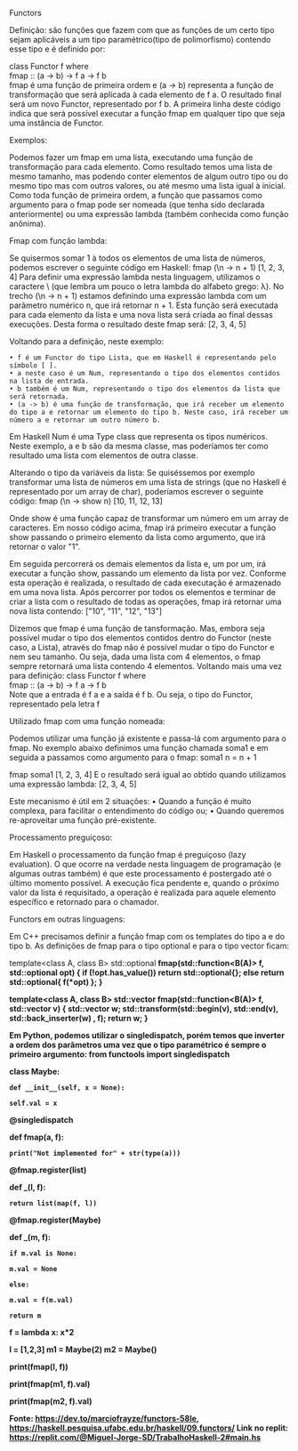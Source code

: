 Functors

Definição: são funções que fazem com que as funções de um certo tipo sejam aplicáveis a um tipo paramétrico(tipo de polimorfismo) contendo esse tipo e é definido por:

class Functor f where  
    fmap :: (a -> b) -> f a -> f b  
fmap é uma função de primeira ordem e (a -> b) representa a função de transformação que será aplicada à cada elemento de f a. O resultado final será um novo Functor, representado por f b.
A primeira linha deste código indica que será possível executar a função fmap em qualquer tipo que seja uma instância de Functor.


Exemplos:

Podemos fazer um fmap em uma lista, executando uma função de transformação para cada elemento. Como resultado temos uma lista de mesmo tamanho, mas podendo conter elementos de algum outro tipo ou do mesmo tipo mas com outros valores, ou até mesmo uma lista igual à inicial.
Como toda função de primeira ordem, a função que passamos como argumento para o fmap pode ser nomeada (que tenha sido declarada anteriormente) ou uma expressão lambda (também conhecida como função anônima).


Fmap com função lambda:

Se quisermos somar 1 à todos os elementos de uma lista de números, podemos escrever o seguinte código em Haskell:
fmap (\n -> n + 1) [1, 2, 3, 4] 
Para definir uma expressão lambda nesta linguagem, utilizamos o caractere \ (que lembra um pouco o letra lambda do alfabeto grego: λ).
No trecho (\n -> n + 1) estamos definindo uma expressão lambda com um parâmetro numérico n, que irá retornar n + 1. Esta função será executada para cada elemento da lista e uma nova lista será criada ao final dessas execuções.
Desta forma o resultado deste fmap será:
[2, 3, 4, 5]



Voltando para a definição, neste exemplo:

    • f é um Functor do tipo Lista, que em Haskell é representando pelo símbolo [ ]. 
    • a neste caso é um Num, representando o tipo dos elementos contidos na lista de entrada. 
    • b também é um Num, representando o tipo dos elementos da lista que será retornada. 
    • (a -> b) é uma função de transformação, que irá receber um elemento do tipo a e retornar um elemento do tipo b. Neste caso, irá receber um número a e retornar um outro número b. 
Em Haskell Num é uma Type class que representa os tipos numéricos.
Neste exemplo, a e b são da mesma classe, mas poderíamos ter como resultado uma lista com elementos de outra classe.


Alterando o tipo da variáveis da lista:
Se quiséssemos por exemplo transformar uma lista de números em uma lista de strings (que no Haskell é representado por um array de char), poderíamos escrever o seguinte código:
fmap (\n -> show n) [10, 11, 12, 13] 

Onde show é uma função capaz de transformar um número em um array de caracteres. 
Em nosso código acima, fmap irá primeiro executar a função show passando o primeiro elemento da lista como argumento, que irá retornar o valor "1".

Em seguida percorrerá os demais elementos da lista e, um por um, irá executar a função show, passando um elemento da lista por vez. Conforme esta operação é realizada, o resultado de cada executação é armazenado em uma nova lista.
Após percorrer por todos os elementos e terminar de criar a lista com o resultado de todas as operações, fmap irá retornar uma nova lista contendo:
["10", "11", "12", "13"]

Dizemos que fmap é uma função de tansformação. Mas, embora seja possível mudar o tipo dos elementos contidos dentro do Functor (neste caso, a Lista), através do fmap não é possível mudar o tipo do Functor e nem seu tamanho. Ou seja, dada uma lista com 4 elementos, o fmap sempre retornará uma lista contendo 4 elementos.
Voltando mais uma vez para definição:
class Functor f where  
    fmap :: (a -> b) -> f a -> f b  
Note que a entrada é f a e a saída é f b. Ou seja, o tipo do Functor, representado pela letra f


Utilizado fmap com uma função nomeada:

Podemos utilizar uma função já existente e passa-lá com argumento para o fmap.
No exemplo abaixo definimos uma função chamada soma1 e em seguida a passamos como argumento para o fmap:
soma1 n = n + 1

fmap soma1 [1, 2, 3, 4] 
E o resultado será igual ao obtido quando utilizamos uma expressão lambda:
[2, 3, 4, 5]

Este mecanismo é útil em 2 situações:
    • Quando a função é muito complexa, para facilitar o entendimento do código ou; 
    • Quando queremos re-aproveitar uma função pré-existente. 
    
    
Processamento preguiçoso:

Em Haskell o processamento da função fmap é preguiçoso (lazy evaluation).
O que ocorre na verdade nesta linguagem de programação (e algumas outras também) é que este processamento é postergado até o último momento possível. A execução fica pendente e, quando o próximo valor da lista é requisitado, a operação é realizada para aquele elemento específico e retornado para o chamador.

Functors em outras linguagens:

Em C++ precisamos definir a função fmap com os templates do tipo a e do tipo b. As definições de fmap para o tipo optional e para o tipo vector ficam:

template<class A, class B>
std::optional<B> fmap(std::function<B(A)> f, std::optional<A> opt)
{
    if (!opt.has_value())
	return std::optional<B>{};
    else
	return std::optional<B>{ f(*opt) };
}

template<class A, class B>
std::vector<B> fmap(std::function<B(A)> f, std::vector<A> v)
{
   std::vector<B> w;
   std::transform(std::begin(v), std::end(v), std::back_inserter(w) , f);
   return w;
}

Em Python, podemos utilizar o singledispatch, porém temos que inverter a ordem dos parâmetros uma vez que o tipo paramétrico é sempre o primeiro argumento:
from functools import singledispatch

class Maybe:

    def __init__(self, x = None):
	
	self.val = x

@singledispatch


def fmap(a, f):
    
    print("Not implemented for" + str(type(a)))


@fmap.register(list)

def _(l, f):
    
    return list(map(f, l))

@fmap.register(Maybe)

def _(m, f):
    
    if m.val is None:
	
	m.val = None
    
    else:
	
	m.val = f(m.val)
    
    return m

f = lambda x: x*2

l = [1,2,3]
m1 = Maybe(2)
m2 = Maybe()

print(fmap(l, f))

print(fmap(m1, f).val)

print(fmap(m2, f).val)


Fonte: https://dev.to/marciofrayze/functors-58le, https://haskell.pesquisa.ufabc.edu.br/haskell/09.functors/
Link no replit: https://replit.com/@Miguel-Jorge-SD/TrabalhoHaskell-2#main.hs
